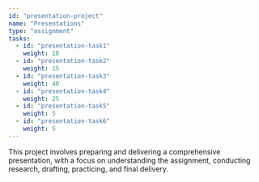 ```yaml
---
id: "presentation-project"
name: "Presentations"
type: "assignment"
tasks:
  - id: "presentation-task1"
    weight: 10
  - id: "presentation-task2"
    weight: 15
  - id: "presentation-task3"
    weight: 40
  - id: "presentation-task4"
    weight: 25
  - id: "presentation-task5"
    weight: 5
  - id: "presentation-task6"
    weight: 5
---
```


This project involves preparing and delivering a comprehensive presentation, with a focus on understanding the assignment, conducting research, drafting, practicing, and final delivery.
